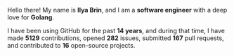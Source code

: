 Hello there! My name is **Ilya Brin**, and I am a **software engineer** with a deep love for **Golang**.

I have been using GitHub for the past **14 years**, and during that time, I have made **5129** contributions, opened **282** issues, submitted **167** pull requests, and contributed to **16** open-source projects.
